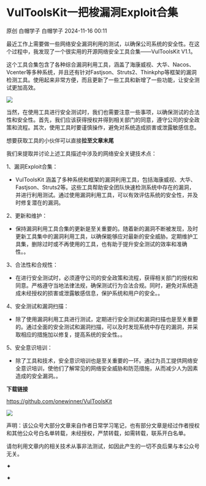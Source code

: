 #  VulToolsKit一把梭漏洞Exploit合集   
原创 白帽学子  白帽学子   2024-11-16 00:11  
  
最近工作上需要做一些网络安全漏洞利用的测试，以确保公司系统的安全性。在这个过程中，我发现了一个很实用的开源网络安全工具合集——VulToolsKit V1.1。  
  
这个工具合集包含了各种综合漏洞利用工具，涵盖了海康威视、大华、Nacos、Vcenter等多种系统，并且还有针对Fastjson、Struts2、Thinkphp等框架的漏洞检测工具。使用起来非常方便，而且更新了一些工具和新增了一些功能，让安全测试更加高效。  
  
![](https://mmbiz.qpic.cn/sz_mmbiz_jpg/LYy9xnADcdjP2GS1micvmPAavXbM1zJiaf0PaNRZ6QIiagffbNEAReqOqR0XndsI3ItgZgaWCTMhpQDlfvdDGGhnw/640?wx_fmt=jpeg "")  
  
当然，在使用工具进行安全测试时，我们也需要注意一些事项，以确保测试的合法性和安全性。首先，我们应该获得授权并得到相关部门的同意，遵守公司的安全政策和流程。其次，使用工具时要谨慎操作，避免对系统造成损害或泄露敏感信息。  
  
想要获取工具的小伙伴可以直接**拉至文章末尾**  
  
我们来提取并讨论上述工具描述中涉及的网络安全关键技术点：  
  
1、漏洞Exploit合集：  
- VulToolsKit 涵盖了多种系统和框架的漏洞利用工具，包括海康威视、大华、Fastjson、Struts2等。这些工具帮助安全团队快速检测系统中存在的漏洞，并进行利用测试。通过使用漏洞利用工具，可以有效评估系统的安全性，并及时修复潜在的漏洞。  
  
2、更新和维护：  
- 保持漏洞利用工具合集的更新是至关重要的。随着新的漏洞不断被发现，及时更新工具集中的漏洞利用工具，以确保能够应对最新的安全威胁。定期维护工具集，删除过时或不再使用的工具，也有助于提升安全测试的效率和准确性。。  
  
3、合法性和合规性：  
- 在进行安全测试时，必须遵守公司的安全政策和流程，获得相关部门的授权和同意。严格遵守当地法律法规，确保测试行为合法合规。同时，避免对系统造成未经授权的损害或泄露敏感信息，保护系统和用户的安全。。  
  
4、安全测试和漏洞扫描：  
- 除了使用漏洞利用工具进行测试，定期进行安全测试和漏洞扫描也是至关重要的。通过全面的安全测试和漏洞扫描，可以及时发现系统中存在的漏洞，并采取相应的措施加以修复，提高系统的安全性。。  
  
5、安全意识培训：  
- 除了工具和技术，安全意识培训也是至关重要的一环。通过为员工提供网络安全意识培训，使他们了解常见的网络安全威胁和防范措施，从而减少人为因素造成的安全漏洞。。  
  
  
  
  
**下载链接**  
  
https://github.com/onewinner/VulToolsKit  
  
  
  
![](https://mmbiz.qpic.cn/sz_mmbiz_gif/LYy9xnADcdhic61NkXCWKufScrUrmmsG8tztWD8fDRiatPUaljxxpKc1PpnYNFjPibU5FwJmcuO4mZoQg5aXsAcog/640?wx_fmt=gif&wxfrom=5&wx_lazy=1&wx_co=1&tp=webp "")  
  
  
声明：该公众号大部分文章来自作者日常学习笔记，也有部分文章是经过作者授权和其他公众号白名单转载，未经授权，严禁转载，如需转载，联系开白名单。  
  
请勿利用文章内的相关技术从事非法测试，如因此产生的一切不良后果与本公众号无关。  
  
✦  
  
✦  
  
